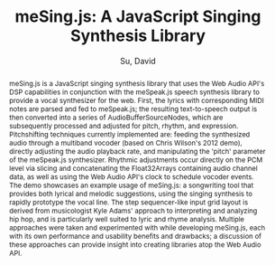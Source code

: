 --- 
title: "meSing.js: A JavaScript Singing Synthesis Library" 
abstract: "meSing.js is a JavaScript singing synthesis library that uses the Web Audio API's DSP capabilities in conjunction with the meSpeak.js speech synthesis library to provide a vocal synthesizer for the web. First, the lyrics with corresponding MIDI notes are parsed and fed to meSpeak.js; the resulting text-to-speech output is then converted into a series of AudioBufferSourceNodes, which are subsequently processed and adjusted for pitch, rhythm, and expression. Pitchshifting techniques currently implemented are: feeding the synthesized audio through a multiband vocoder (based on Chris Wilson's 2012 demo), directly adjusting the audio playback rate, and manipulating the 'pitch' parameter of the meSpeak.js synthesizer. Rhythmic adjustments occur directly on the PCM level via slicing and concatenating the Float32Arrays containing audio channel data, as well as using the Web Audio API's clock to schedule vocoder events. The demo showcases an example usage of meSing.js: a songwriting tool that provides both lyrical and melodic suggestions, using the singing synthesis to rapidly prototype the vocal line. The step sequencer-like input grid layout is derived from musicologist Kyle Adams' approach to interpreting and analyzing hip hop, and is particularly well suited to lyric and rhyme analysis. Multiple approaches were taken and experimented with while developing meSing.js, each with its own performance and usability benefits and drawbacks; a discussion of these approaches can provide insight into creating libraries atop the Web Audio API." 
address: "Atlanta, Georgia" 
author: "Su, David"
webAuthor: "David Su" 
booktitle: "Proceedings of the International Web Audio Conference" 
editor: "Freeman, Jason and Lerch, Alexander and Paradis, Matthew" 
month: "Proceedings of the International Web Audio Conference"
pages: "undefined" 
publisher: "Georgia Tech" 
series: "WAC '16"
type: "Talk"  
year: "2016" 
id: "2016_EA_56" 
tags: year2016
media: https://smartech.gatech.edu/bitstream/handle/1853/54662/lightningtalks-day2_videostream.html?sequence=8&isAllowed=y 
pdflink: /_data/papers/pdf/2016/2016_56.pdf
ISSN: 2663-5844
---